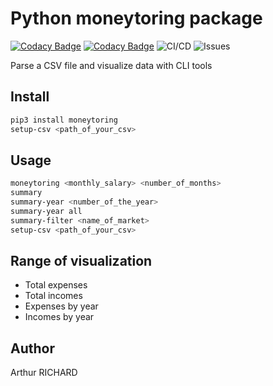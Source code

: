 # Python moneytoring package

[![Codacy Badge](https://api.codacy.com/project/badge/Grade/092eb41ccb7c4f18b32eaa35b54fffc6)](https://app.codacy.com/manual/arthur.richard2299/moneytoring?utm_source=github.com&utm_medium=referral&utm_content=arthuRHD/moneytoring&utm_campaign=Badge_Grade_Dashboard)
[![Codacy Badge](https://app.codacy.com/project/badge/Coverage/b755e01753604f3281cb1ec00722931b)](https://www.codacy.com/manual/arthur.richard2299/moneytoring?utm_source=github.com&utm_medium=referral&utm_content=arthuRHD/moneytoring&utm_campaign=Badge_Coverage)
![CI/CD](https://github.com/arthuRHD/moneytoring/workflows/CI/CD/badge.svg?branch=1.3.2)
![Issues](https://img.shields.io/github/issues/arthuRHD/moneytoring?style=flat-square)

Parse a CSV file and visualize data with CLI tools

## Install

```sh
pip3 install moneytoring
setup-csv <path_of_your_csv>
```

## Usage

```sh
moneytoring <monthly_salary> <number_of_months>
summary
summary-year <number_of_the_year>
summary-year all
summary-filter <name_of_market>
setup-csv <path_of_your_csv>
```

## Range of visualization

- Total expenses
- Total incomes
- Expenses by year
- Incomes by year

## Author

Arthur RICHARD
